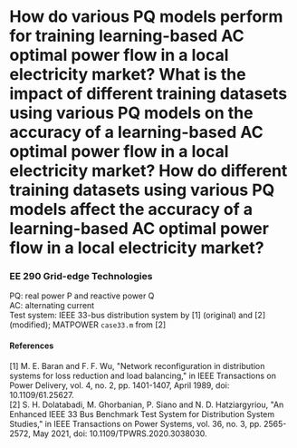 # How do various PQ models perform for training learning-based AC optimal power flow in a local electricity market? What is the impact of different training datasets using various PQ models on the accuracy of a learning-based AC optimal power flow in a local electricity market? How do different training datasets using various PQ models affect the accuracy of a learning-based AC optimal power flow in a local electricity market?
### EE 290 Grid-edge Technologies
PQ: real power P and reactive power Q<br/>
AC: alternating current<br/>
Test system: IEEE 33-bus distribution system by [1] (original) and [2] (modified); MATPOWER `case33.m` from [2]
#### References
[1] M. E. Baran and F. F. Wu, "Network reconfiguration in distribution systems for loss reduction and load balancing," in IEEE Transactions on Power Delivery, vol. 4, no. 2, pp. 1401-1407, April 1989, doi: 10.1109/61.25627.<br/>
[2] S. H. Dolatabadi, M. Ghorbanian, P. Siano and N. D. Hatziargyriou, "An Enhanced IEEE 33 Bus Benchmark Test System for Distribution System Studies," in IEEE Transactions on Power Systems, vol. 36, no. 3, pp. 2565-2572, May 2021, doi: 10.1109/TPWRS.2020.3038030.

